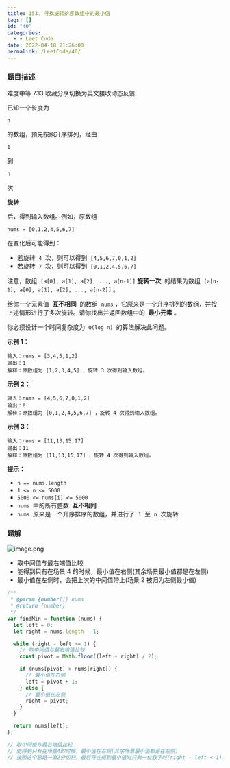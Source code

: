 ```yaml
---
title: 153. 寻找旋转排序数组中的最小值
tags: []
id: "40"
categories:
  - - Leet Code
date: 2022-04-18 21:26:00
permalink: /LeetCode/40/
---
```


### 题目描述

难度中等 733 收藏分享切换为英文接收动态反馈

已知一个长度为

```
n
```

的数组，预先按照升序排列，经由

```
1
```

到

```
n
```

次

**旋转**

后，得到输入数组。例如，原数组

```
nums = [0,1,2,4,5,6,7]
```

在变化后可能得到：

- 若旋转  `4`  次，则可以得到  `[4,5,6,7,0,1,2]`
- 若旋转  `7`  次，则可以得到  `[0,1,2,4,5,6,7]`

注意，数组  `[a[0], a[1], a[2], ..., a[n-1]]` **旋转一次**  的结果为数组  `[a[n-1], a[0], a[1], a[2], ..., a[n-2]]` 。

给你一个元素值  **互不相同**  的数组  `nums` ，它原来是一个升序排列的数组，并按上述情形进行了多次旋转。请你找出并返回数组中的  **最小元素** 。

你必须设计一个时间复杂度为  `O(log n)`  的算法解决此问题。

<!--more-->

**示例 1：**

```
输入：nums = [3,4,5,1,2]
输出：1
解释：原数组为 [1,2,3,4,5] ，旋转 3 次得到输入数组。

```

**示例 2：**

```
输入：nums = [4,5,6,7,0,1,2]
输出：0
解释：原数组为 [0,1,2,4,5,6,7] ，旋转 4 次得到输入数组。

```

**示例 3：**

```
输入：nums = [11,13,15,17]
输出：11
解释：原数组为 [11,13,15,17] ，旋转 4 次得到输入数组。

```

**提示：**

- `n == nums.length`
- `1 <= n <= 5000`
- `5000 <= nums[i] <= 5000`
- `nums`  中的所有整数  **互不相同**
- `nums`  原来是一个升序排序的数组，并进行了  `1`  至  `n`  次旋转

### 题解

![image.png](https://s2.loli.net/2022/04/18/1JR36uC5jYEapbG.png)

- 取中间值与最右端值比较
- 能得到只有在场景 4 的时候，最小值在右侧(其余场景最小值都是在左侧)
- 最小值在左侧时，会把上次的中间值带上(场景 2 被归为左侧最小值)

```jsx
/**
 * @param {number[]} nums
 * @return {number}
 */
var findMin = function (nums) {
  let left = 0;
  let right = nums.length - 1;

  while (right - left >= 1) {
    // 取中间值与最右端值比较
    const pivot = Math.floor((left + right) / 2);

    if (nums[pivot] > nums[right]) {
      // 最小值在右侧
      left = pivot + 1;
    } else {
      // 最小值在左侧
      right = pivot;
    }
  }

  return nums[left];
};

// 取中间值与最右端值比较
// 能得到只有在场景4的时候，最小值在右侧(其余场景最小值都是在左侧)
// 按照这个思路一直2分切割，最后将在得到最小值时只剩一位数字时(right - left < 1)最小值在num[left]
```
